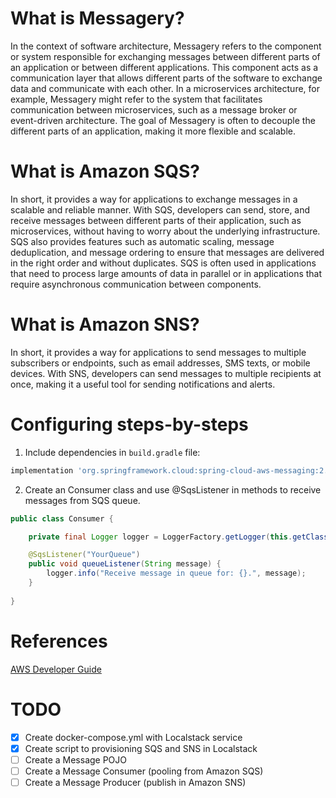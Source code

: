 # What is Messagery?
In the context of software architecture, Messagery refers to the component or system responsible for exchanging messages between different parts of an application or between different applications. This component acts as a communication layer that allows different parts of the software to exchange data and communicate with each other. In a microservices architecture, for example, Messagery might refer to the system that facilitates communication between microservices, such as a message broker or event-driven architecture. The goal of Messagery is often to decouple the different parts of an application, making it more flexible and scalable.

# What is Amazon SQS?
In short, it provides a way for applications to exchange messages in a scalable and reliable manner. With SQS, developers can send, store, and receive messages between different parts of their application, such as microservices, without having to worry about the underlying infrastructure. SQS also provides features such as automatic scaling, message deduplication, and message ordering to ensure that messages are delivered in the right order and without duplicates. SQS is often used in applications that need to process large amounts of data in parallel or in applications that require asynchronous communication between components.

# What is Amazon SNS?
In short, it provides a way for applications to send messages to multiple subscribers or endpoints, such as email addresses, SMS texts, or mobile devices. With SNS, developers can send messages to multiple recipients at once, making it a useful tool for sending notifications and alerts.

# Configuring steps-by-steps
1. Include dependencies in `build.gradle` file:
```groovy
implementation 'org.springframework.cloud:spring-cloud-aws-messaging:2.2.6.RELEASE'
```

2. Create an Consumer class and use @SqsListener in methods to receive messages from SQS queue.
```java
public class Consumer {

    private final Logger logger = LoggerFactory.getLogger(this.getClass());

    @SqsListener("YourQueue")
    public void queueListener(String message) {
        logger.info("Receive message in queue for: {}.", message);
    }
    
}
```

# References

[AWS Developer Guide](https://docs.aws.amazon.com/en_us/sns/latest/dg/Welcome.html)

# TODO

- [x] Create docker-compose.yml with Localstack service
- [x] Create script to provisioning SQS and SNS in Localstack
- [ ] Create a Message POJO
- [ ] Create a Message Consumer (pooling from Amazon SQS)
- [ ] Create a Message Producer (publish in Amazon SNS)